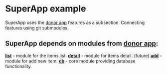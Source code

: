 SuperApp example
=====================================================
SuperApp uses the [donor app](https://github.com/AlexeyPanchenko/multimodule-app-example) features as a subsection. Connecting features using git submodules.

SuperApp depends on modules from [donor app](https://github.com/AlexeyPanchenko/multimodule-app-example):
--------------------------------
**[list](https://github.com/AlexeyPanchenko/multimodule-app-example/tree/master/list)** - module for the items list.
**[detail](https://github.com/AlexeyPanchenko/multimodule-app-example/tree/master/detail)** - module for items detail. (future)
**[add](https://github.com/AlexeyPanchenko/multimodule-app-example/tree/master/add)** - module for add new item.
**[db](https://github.com/AlexeyPanchenko/multimodule-app-example/tree/master/db)** - core module providing database functionality.